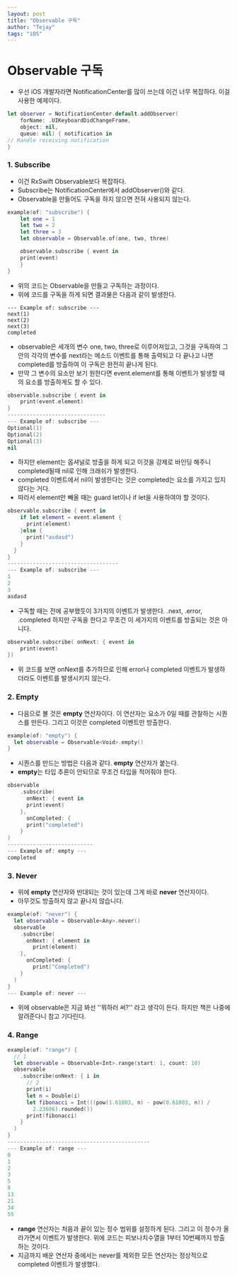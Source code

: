 ```yaml
---
layout: post
title: "Observable 구독"
author: "Tejay"
tags: "iOS"
---
```


# Observable 구독

- 우선 iOS 개발자라면 NotificationCenter를 많이 쓰는데 이건 너무 복잡하다. 이걸 사용한 예제이다.

```swift
let observer = NotificationCenter.default.addObserver(
    forName: .UIKeyboardDidChangeFrame,
    object: nil,
    queue: nil) { notification in
// Handle receiving notification
}
```

### 1. Subscribe

- 이건 RxSwift Observable보다 복잡하다.
- Subscribe는 NotificationCenter에서 addObserver()와 같다.
- Observable을 만들어도 구독을 하지 않으면 전혀 사용되지 않는다.

```swift
example(of: "subscribe") {
	let one = 1
	let two = 2
	let three = 3
	let observable = Observable.of(one, two, three)

    observable.subscribe { event in
	print(event)
	}
}
```

- 위의 코드는 Observable을 만들고 구독하는 과정이다.
- 위에 코드를 구독을 하게 되면 결과물은 다음과 같이 발생한다.

```
--- Example of: subscribe ---
next(1)
next(2)
next(3)
completed
```

- observable은 세개의 변수 one, two, three로 이루어져있고, 그것을 구독하여 그 안의 각각의 변수를 next라는 메소드 이벤트를 통해 출력되고 다 끝나고 나면 completed를 방출하여 이 구독은 완전히 끝나게 된다.
- 만약 그 변수의 요소만 보기 원한다면 event.element를 통해 이벤트가 발생할 때의 요소를 방출하게도 할 수 있다.

```swift
observable.subscribe { event in
	print(event.element)
}
-------------------------------
--- Example of: subscribe ---
Optional(1)
Optional(2)
Optional(3)
nil
```

- 하지만 element는 옵셔널로 방출을 하게 되고 이것을 강제로 바인딩 해주니 completed될때 nil로 인해 크래쉬가 발생한다.
- completed 이벤트에서 nil이 발생한다는 것은 completed는 요소를 가지고 있지 않다는 거다.
- 따라서 element만 빼올 때는 guard let이나 if let을 사용하여야 할 것이다.

```swift
observable.subscribe { event in
    if let element = event.element {
      print(element)
    }else {
      print("asdasd")
    }
  }
}
-----------------------------------
--- Example of: subscribe ---
1
2
3
asdasd
```

- 구독할 때는 전에 공부했듯이 3가지의 이벤트가 발생한다. .next, .error, .completed 하지만 구독을 한다고 무조건 이 세가지의 이벤트를 방출되는 것은 아니다.

```swift
observable.subscribe( onNext: { event in
    print(event)
})
```

- 위 코드를 보면 onNext를 추가하므로 인해 error나 completed 이벤트가 발생하더라도 이벤트를 발생시키지 않는다.



### 2. Empty

- 다음으로 볼 것은 **empty** 연산자이다. 이 연산자는 요소가 0일 때를 관찰하는 시퀀스를 만든다. 그리고 이것은 completed 이벤트만 방출한다.

```swift
example(of: "empty") {
  let observable = Observable<Void>.empty()
}
```

- 시퀀스를 만드는 방법은 다음과 같다. **empty** 연산자가 붙는다.
- **empty**는 타입 추론이 안되므로 무조건 타입을 적어줘야 한다.

```swift
observable
    .subscribe(
      onNext: { event in
      print(event)
    },
      onCompleted: {
      print("completed")
    }
)
---------------------------
--- Example of: empty ---
completed
```



### 3. Never

- 위에 **empty** 연산자와 반대되는 것이 있는데 그게 바로 **never** 연산자이다.
- 아무것도 방출하지 않고 끝나지 않습니다.

```swift
example(of: "never") {
  let observable = Observable<Any>.never()
  observable
    .subscribe(
      onNext: { element in
        print(element)
    },
      onCompleted: {
        print("Completed")
    }
  )
}
--- Example of: never ---
```

- 위에 observable은 지금 봐선 ''뭐하러 써?'' 라고 생각이 든다. 하지만 책은 나중에 알려준다니 참고 기다린다.


### 4. Range

```swift
example(of: "range") {
  // 1
  let observable = Observable<Int>.range(start: 1, count: 10)
  observable
    .subscribe(onNext: { i in
      // 2
      print(i)
      let n = Double(i)
      let fibonacci = Int(((pow(1.61803, n) - pow(0.61803, n)) /
        2.23606).rounded())
      print(fibonacci)
    }
  )
}
---------------------------------------------
--- Example of: range ---
0
1
2
3
5
8
13
21
34
55
```

- **range** 연산자는 처음과 끝이 있는 정수 범위를 설정하게 된다. 그리고 이 정수가 올라가면서 이벤트가 발생한다. 위에 코드는 피보나치수열을 1부터 10번째까지 방출하는 것이다.
- 지금까지 배운 연산자 중에서는 never를 제외한 모든 연산자는 정상적으로 completed 이벤트가 발생했다.

